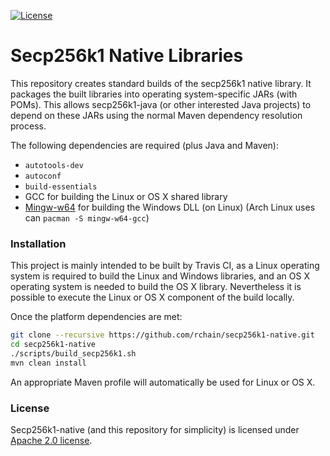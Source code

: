 [![License](https://img.shields.io/badge/License-Apache%202.0-blue.svg)](https://opensource.org/licenses/Apache-2.0)
# Secp256k1  Native Libraries
This repository creates standard builds of the secp256k1 native library. It packages the built libraries into operating system-specific JARs (with POMs). This allows secp256k1-java (or other interested Java projects) to depend on these JARs using the normal Maven dependency resolution process.

The following dependencies are required (plus Java and Maven):

* `autotools-dev`
* `autoconf`
* `build-essentials`
* GCC for building the Linux or OS X shared library
* [Mingw-w64](http://mingw-w64.org/) for building the Windows DLL (on Linux) (Arch Linux uses can `pacman -S mingw-w64-gcc`)
    
### Installation

This project is mainly intended to be built by Travis CI, as a Linux operating
system is required to build the Linux and Windows libraries, and an OS X
operating system is needed to build the OS X library. Nevertheless it is
possible to execute the Linux or OS X component of the build locally.

Once the platform dependencies are met:

```bash
git clone --recursive https://github.com/rchain/secp256k1-native.git
cd secp256k1-native
./scripts/build_secp256k1.sh
mvn clean install
```

An appropriate Maven profile will automatically be used for Linux or OS X.

### License
Secp256k1-native (and this repository for simplicity) is licensed under
[Apache 2.0 license](http://www.apache.org/licenses/LICENSE-2.0).